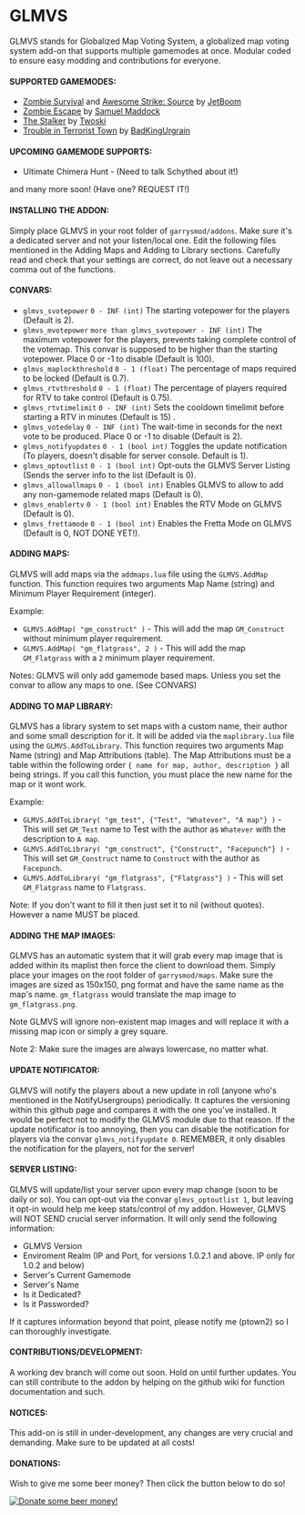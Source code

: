GLMVS
=========

GLMVS stands for Globalized Map Voting System, a globalized map voting system add-on that supports multiple gamemodes at once. Modular coded to ensure easy modding and contributions for everyone.

#### SUPPORTED GAMEMODES: ####
* [Zombie Survival](http://facepunch.com/showthread.php?t=1160198) and [Awesome Strike: Source](http://www.facepunch.com/showthread.php?t=1127734) by [JetBoom](http://steamcommunity.com/profiles/76561197966880749)
* [Zombie Escape](http://facepunch.com/showthread.php?t=1187359) by [Samuel Maddock](http://steamcommunity.com/profiles/76561197991989781)
* [The Stalker](http://www.facepunch.com/showthread.php?t=1218503) by [Twoski](http://steamcommunity.com/profiles/76561197994990341)
* [Trouble in Terrorist Town](http://ttt.badking.net/) by [BadKingUrgrain](http://steamcommunity.com/profiles/76561197964193008)

#### UPCOMING GAMEMODE SUPPORTS: ####
* Ultimate Chimera Hunt - (Need to talk Schythed about it!)

and many more soon! (Have one? REQUEST IT!)


#### INSTALLING THE ADDON: ####
Simply place GLMVS in your root folder of `garrysmod/addons`. Make sure it's a dedicated server and not your listen/local one. Edit the following files mentioned in the Adding Maps and Adding to Library sections. Carefully read and check that your settings are correct, do not leave out a necessary comma out of the functions.


#### CONVARS: ####
* `glmvs_svotepower` `0 - INF (int)` The starting votepower for the players (Default is 2).
* `glmvs_mvotepower` `more than glmvs_svotepower - INF (int)` The maximum votepower for the players, prevents taking complete control of the votemap. This convar is supposed to be higher than the starting votepower. Place 0 or -1 to disable (Default is 100).
* `glmvs_maplockthreshold` `0 - 1 (float)` The percentage of maps required to be locked (Default is 0.7).
* `glmvs_rtvthreshold` `0 - 1 (float)` The percentage of players required for RTV to take control (Default is 0.75).
* `glmvs_rtvtimelimit` `0 - INF (int)` Sets the cooldown timelimit before starting a RTV in minutes (Default is 15) .
* `glmvs_votedelay` `0 - INF (int)` The wait-time in seconds for the next vote to be produced. Place 0 or -1 to disable (Default is 2).
* `glmvs_notifyupdates` `0 - 1 (bool int)` Toggles the update notification (To players, doesn't disable for server console. Default is 1).
* `glmvs_optoutlist` `0 - 1 (bool int)` Opt-outs the GLMVS Server Listing (Sends the server info to the list (Default is 0).
* `glmvs_allowallmaps` `0 - 1 (bool int)` Enables GLMVS to allow to add any non-gamemode related maps (Default is 0).
* `glmvs_enablertv` `0 - 1 (bool int)` Enables the RTV Mode on GLMVS (Default is 0).
* `glmvs_frettamode` `0 - 1 (bool int)` Enables the Fretta Mode on GLMVS (Default is 0, NOT DONE YET!).


#### ADDING MAPS: ####
GLMVS will add maps via the `addmaps.lua` file using the `GLMVS.AddMap` function. This function requires two arguments Map Name (string) and Minimum Player Requirement (integer).

Example:
* `GLMVS.AddMap( "gm_construct" )` - This will add the map `GM_Construct` without minimum player requirement.
* `GLMVS.AddMap( "gm_flatgrass", 2 )` - This will add the map `GM_Flatgrass` with a `2` minimum player requirement.

Notes: GLMVS will only add gamemode based maps. Unless you set the convar to allow any maps to one. (See CONVARS)


#### ADDING TO MAP LIBRARY: ####
GLMVS has a library system to set maps with a custom name, their author and some small description for it. It will be added via the `maplibrary.lua` file using the `GLMVS.AddToLibrary`. This function requires two arguments Map Name (string) and Map Attributions (table). The Map Attributions must be a table within the following order `{ name for map, author, description }` all being strings. If you call this function, you must place the new name for the map or it wont work.

Example:
* `GLMVS.AddToLibrary( "gm_test", {"Test", "Whatever", "A map"} )` - This will set `GM_Test` name to Test with the author as `Whatever` with the description to `A map`.
* `GLMVS.AddToLibrary( "gm_construct", {"Construct", "Facepunch"} )` - This will set `GM_Construct` name to `Construct` with the author as `Facepunch`.
* `GLMVS.AddToLibrary( "gm_flatgrass", {"Flatgrass"} )` - This will set `GM_Flatgrass` name to `Flatgrass`.

Note: If you don't want to fill it then just set it to nil (without quotes). However a name MUST be placed.


#### ADDING THE MAP IMAGES: ####
GLMVS has an automatic system that it will grab every map image that is added within its maplist then force the client to download them. Simply place your images on the root folder of `garrysmod/maps`. Make sure the images are sized as 150x150, png format and have the same name as the map's name. `gm_flatgrass` would translate the map image to `gm_flatgrass.png`.

Note GLMVS will ignore non-existent map images and will replace it with a missing map icon or simply a grey square.

Note 2: Make sure the images are always lowercase, no matter what.


#### UPDATE NOTIFICATOR: ####
GLMVS will notify the players about a new update in roll (anyone who's mentioned in the NotifyUsergroups) periodically. It captures the versioning within this github page and compares it with the one you've installed. It would be perfect not to modify the GLMVS module due to that reason. If the update notificator is too annoying, then you can disable the notification for players via the convar `glmvs_notifyupdate 0`. REMEMBER, it only disables the notification for the players, not for the server!


#### SERVER LISTING: ####
GLMVS will update/list your server upon every map change (soon to be daily or so). You can opt-out via the convar `glmvs_optoutlist 1`, but leaving it opt-in would help me keep stats/control of my addon. However, GLMVS will NOT SEND crucial server information. It will only send the following information:
* GLMVS Version
* Enviroment Realm (IP and Port, for versions 1.0.2.1 and above. IP only for 1.0.2 and below)
* Server's Current Gamemode
* Server's Name
* Is it Dedicated?
* Is it Passworded?

If it captures information beyond that point, please notify me (ptown2) so I can thoroughly investigate.


#### CONTRIBUTIONS/DEVELOPMENT: ####
A working dev branch will come out soon. Hold on until further updates. You can still contribute to the addon by helping on the github wiki for function documentation and such.


#### NOTICES: ####
This add-on is still in under-development, any changes are very crucial and demanding. Make sure to be updated at all costs!


#### DONATIONS: ####
Wish to give me some beer money? Then click the button below to do so!

[![Donate some beer money!](https://www.paypalobjects.com/en_US/i/btn/btn_donateCC_LG.gif)](https://www.paypal.com/cgi-bin/webscr?cmd=_donations&business=MQ495EBFXKD5Y&lc=US&item_name=GLMVS%20Donations&item_number=GLMVSDonation&currency_code=USD&bn=PP%2dDonationsBF%3abtn_donateCC_LG%2egif%3aNonHosted)